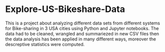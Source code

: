 # Explore-US-Bikeshare-Data
This is a project about analyzing different data sets from different systems for Bike-sharing in 3 USA cities using Python and Jupyter notebooks.
The data had to be cleaned, wrangled and summariezed in new CSV files then the data analysis has been applied in many different ways, moreover the descreptive statistics were computed.
